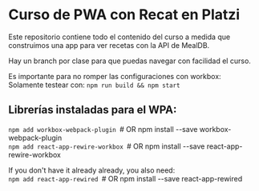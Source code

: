 # Curso de PWA con Recat en Platzi

Este repositorio contiene todo el contenido del curso a medida que construimos una app para ver recetas con la API de MealDB.

Hay un branch por clase para que puedas navegar con facilidad el curso.

Es importante para no romper las configuraciones con workbox:\
Solamente testear con:
`npm run build && npm start`

## Librerías instaladas para el WPA:
`npm add workbox-webpack-plugin `# OR npm install --save workbox-webpack-plugin\
`npm add react-app-rewire-workbox `# OR npm install --save react-app-rewire-workbox

If you don't have it already already, you also need:\
`npm add react-app-rewired `# OR npm install --save react-app-rewired